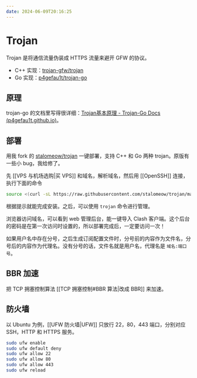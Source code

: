 ```yaml
---
date: 2024-06-09T20:16:25
---
```


# Trojan

Trojan 是将通信流量伪装成 HTTPS 流量来避开 GFW 的协议。

- C++ 实现：[trojan-gfw/trojan](https://github.com/trojan-gfw/trojan)
- Go 实现：[p4gefau1t/trojan-go](https://github.com/p4gefau1t/trojan-go)

## 原理

trojan-go 的文档里写得很详细：[Trojan基本原理 - Trojan-Go Docs (p4gefau1t.github.io)](https://p4gefau1t.github.io/trojan-go/basic/trojan/)。

## 部署

用我 fork 的 [stalomeow/trojan](https://github.com/stalomeow/trojan) 一键部署，支持 C++ 和 Go 两种 trojan。原版有一些小 bug，我给修了。

先 [[VPS 与机场选购|买 VPS]] 和域名，解析域名，然后用 [[OpenSSH]] 连接，执行下面的命令

``` bash
source <(curl -sL https://raw.githubusercontent.com/stalomeow/trojan/master/install.sh)
```

根据提示就能完成安装。之后，可以使用 `trojan` 命令进行管理。

浏览器访问域名，可以看到 web 管理后台，能一键导入 Clash 客户端。这个后台的密码是在第一次访问时设置的，所以部署完成后，一定要访问一次！

如果用户名中存在分号，之后生成订阅配置文件时，分号前的内容作为文件名，分号后的内容作为代理名。没有分号的话，文件名就是用户名，代理名是 `域名:端口号`。

## BBR 加速

把 TCP 拥塞控制算法 [[TCP 拥塞控制#BBR 算法|改成 BBR]] 来加速。

## 防火墙

以 Ubuntu 为例，[[UFW 防火墙|UFW]] 只放行 22，80，443 端口，分别对应 SSH，HTTP 和 HTTPS 服务。

``` bash
sudo ufw enable
sudo ufw default deny
sudo ufw allow 22
sudo ufw allow 80
sudo ufw allow 443
sudo ufw reload
```
